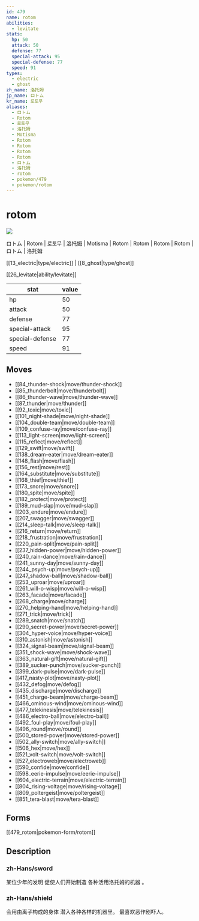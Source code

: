 ```yaml
---
id: 479
name: rotom
abilities:
  - levitate
stats:
  hp: 50
  attack: 50
  defense: 77
  special-attack: 95
  special-defense: 77
  speed: 91
types:
  - electric
  - ghost
zh_name: 洛托姆
jp_name: ロトム
kr_name: 로토무
aliases:
  - ロトム
  - Rotom
  - 로토무
  - 洛托姆
  - Motisma
  - Rotom
  - Rotom
  - Rotom
  - Rotom
  - ロトム
  - 洛托姆
  - rotom
  - pokemon/479
  - pokemon/rotom
---
```

# rotom

![](https://raw.githubusercontent.com/PokeAPI/sprites/master/sprites/pokemon/479.png)

ロトム | Rotom | 로토무 | 洛托姆 | Motisma | Rotom | Rotom | Rotom | Rotom | ロトム | 洛托姆

[[13_electric|type/electric]] | [[8_ghost|type/ghost]]

[[26_levitate|ability/levitate]]

|stat|value|
|---|---|
|hp|50|
|attack|50|
|defense|77|
|special-attack|95|
|special-defense|77|
|speed|91|


## Moves

- [[84_thunder-shock|move/thunder-shock]]
- [[85_thunderbolt|move/thunderbolt]]
- [[86_thunder-wave|move/thunder-wave]]
- [[87_thunder|move/thunder]]
- [[92_toxic|move/toxic]]
- [[101_night-shade|move/night-shade]]
- [[104_double-team|move/double-team]]
- [[109_confuse-ray|move/confuse-ray]]
- [[113_light-screen|move/light-screen]]
- [[115_reflect|move/reflect]]
- [[129_swift|move/swift]]
- [[138_dream-eater|move/dream-eater]]
- [[148_flash|move/flash]]
- [[156_rest|move/rest]]
- [[164_substitute|move/substitute]]
- [[168_thief|move/thief]]
- [[173_snore|move/snore]]
- [[180_spite|move/spite]]
- [[182_protect|move/protect]]
- [[189_mud-slap|move/mud-slap]]
- [[203_endure|move/endure]]
- [[207_swagger|move/swagger]]
- [[214_sleep-talk|move/sleep-talk]]
- [[216_return|move/return]]
- [[218_frustration|move/frustration]]
- [[220_pain-split|move/pain-split]]
- [[237_hidden-power|move/hidden-power]]
- [[240_rain-dance|move/rain-dance]]
- [[241_sunny-day|move/sunny-day]]
- [[244_psych-up|move/psych-up]]
- [[247_shadow-ball|move/shadow-ball]]
- [[253_uproar|move/uproar]]
- [[261_will-o-wisp|move/will-o-wisp]]
- [[263_facade|move/facade]]
- [[268_charge|move/charge]]
- [[270_helping-hand|move/helping-hand]]
- [[271_trick|move/trick]]
- [[289_snatch|move/snatch]]
- [[290_secret-power|move/secret-power]]
- [[304_hyper-voice|move/hyper-voice]]
- [[310_astonish|move/astonish]]
- [[324_signal-beam|move/signal-beam]]
- [[351_shock-wave|move/shock-wave]]
- [[363_natural-gift|move/natural-gift]]
- [[389_sucker-punch|move/sucker-punch]]
- [[399_dark-pulse|move/dark-pulse]]
- [[417_nasty-plot|move/nasty-plot]]
- [[432_defog|move/defog]]
- [[435_discharge|move/discharge]]
- [[451_charge-beam|move/charge-beam]]
- [[466_ominous-wind|move/ominous-wind]]
- [[477_telekinesis|move/telekinesis]]
- [[486_electro-ball|move/electro-ball]]
- [[492_foul-play|move/foul-play]]
- [[496_round|move/round]]
- [[500_stored-power|move/stored-power]]
- [[502_ally-switch|move/ally-switch]]
- [[506_hex|move/hex]]
- [[521_volt-switch|move/volt-switch]]
- [[527_electroweb|move/electroweb]]
- [[590_confide|move/confide]]
- [[598_eerie-impulse|move/eerie-impulse]]
- [[604_electric-terrain|move/electric-terrain]]
- [[804_rising-voltage|move/rising-voltage]]
- [[809_poltergeist|move/poltergeist]]
- [[851_tera-blast|move/tera-blast]]

## Forms



[[479_rotom|pokemon-form/rotom]]

## Description

### zh-Hans/sword

某位少年的发明
促使人们开始制造
各种活用洛托姆的机器 。

### zh-Hans/shield

会用由离子构成的身体
潜入各种各样的机器里。
最喜欢恶作剧吓人。

